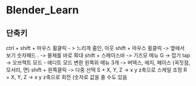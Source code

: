 # Blender_Learn

단축키
---
ctrl + shift + 마우스 휠클릭 - > 느리게 줌인, 아웃
shift + 마우스 휠클릭 -> 옆에서 보기
숫자패드 . -> 물체를 바로 확대
shift + 스페이스바 -> 기즈모 메뉴
G -> 잡기
tap -> 오브젝트 모드 - 에디트 모드 변환
왼쪽위 메뉴 3개 -> 버텍스, 에지, 페이스 (꼭짓점, 모서리, 면)
shift + 왼쪽클릭 -> 다중 선택
S + X, Y, Z -> x y z축으로 스케일 조정
R + X, Y, Z -> x y z축으로 회전 (숫자로 값을 줄 수도 있음

